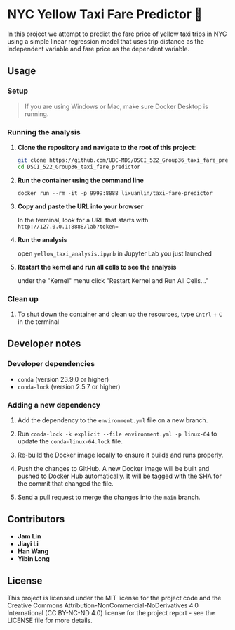 # NYC Yellow Taxi Fare Predictor 🚕

In this project we attempt to predict the fare price of yellow taxi trips in NYC using a simple linear regression model that uses trip distance as the independent variable and fare price as the dependent variable.

## Usage

### Setup

> If you are using Windows or Mac, make sure Docker Desktop is running.

### Running the analysis

1. **Clone the repository and navigate to the root of this project**:
    ```bash
    git clone https://github.com/UBC-MDS/DSCI_522_Group36_taxi_fare_predictor.git
    cd DSCI_522_Group36_taxi_fare_predictor
    ```
    
2. **Run the container using the command line**
    ``` 
    docker run --rm -it -p 9999:8888 lixuanlin/taxi-fare-predictor
    ```
3. **Copy and paste the URL into your browser**
   
   In the terminal, look for a URL that starts with 
    `http://127.0.0.1:8888/lab?token=` 

4. **Run the analysis**

    open `yellow_taxi_analysis.ipynb` in Jupyter Lab you just launched

5. **Restart the kernel and run all cells to see the analysis**

   under the "Kernel" menu click "Restart Kernel and Run All Cells..."

### Clean up

1. To shut down the container and clean up the resources, type `Cntrl` + `C` in the terminal

## Developer notes

### Developer dependencies
- `conda` (version 23.9.0 or higher)
- `conda-lock` (version 2.5.7 or higher)

### Adding a new dependency

1. Add the dependency to the `environment.yml` file on a new branch.

2. Run `conda-lock -k explicit --file environment.yml -p linux-64` to update the `conda-linux-64.lock` file.

2. Re-build the Docker image locally to ensure it builds and runs properly.

3. Push the changes to GitHub. A new Docker
   image will be built and pushed to Docker Hub automatically.
   It will be tagged with the SHA for the commit that changed the file.

4. Send a pull request to merge the changes into the `main` branch. 

## Contributors

- **Jam Lin**
- **Jiayi Li**
- **Han Wang**
- **Yibin Long**

## License

This project is licensed under the MIT license for the project code and the Creative Commons Attribution-NonCommercial-NoDerivatives 4.0 International (CC BY-NC-ND 4.0) license for the project report - see the LICENSE file for more details.
